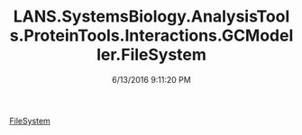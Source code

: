 ﻿---
title: LANS.SystemsBiology.AnalysisTools.ProteinTools.Interactions.GCModeller.FileSystem
date: 6/13/2016 9:11:20 PM
---

[FileSystem](T-LANS.SystemsBiology.AnalysisTools.ProteinTools.Interactions.GCModeller.FileSystem.FileSystem.html)
